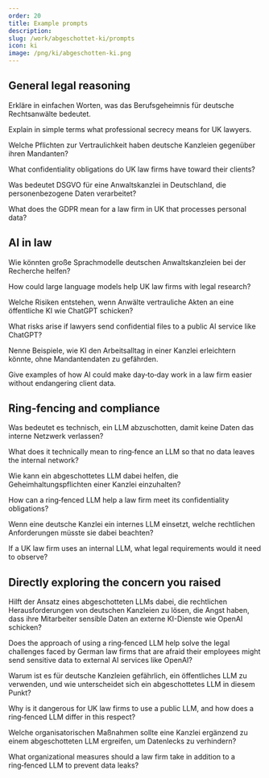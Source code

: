 ```yaml
---
order: 20
title: Example prompts
description:
slug: /work/abgeschottet-ki/prompts
icon: ki
image: /png/ki/abgeschotten-ki.png
---
```


## General legal reasoning

Erkläre in einfachen Worten, was das Berufsgeheimnis für deutsche Rechtsanwälte bedeutet.

Explain in simple terms what professional secrecy means for UK lawyers.

Welche Pflichten zur Vertraulichkeit haben deutsche Kanzleien gegenüber ihren Mandanten?

What confidentiality obligations do UK law firms have toward their clients?

Was bedeutet DSGVO für eine Anwaltskanzlei in Deutschland, die personenbezogene Daten verarbeitet?

What does the GDPR mean for a law firm in UK that processes personal data?

## AI in law

Wie könnten große Sprachmodelle deutschen Anwaltskanzleien bei der Recherche helfen?

How could large language models help UK law firms with legal research?

Welche Risiken entstehen, wenn Anwälte vertrauliche Akten an eine öffentliche KI wie ChatGPT schicken?

What risks arise if lawyers send confidential files to a public AI service like ChatGPT?

Nenne Beispiele, wie KI den Arbeitsalltag in einer Kanzlei erleichtern könnte, ohne Mandantendaten zu gefährden.

Give examples of how AI could make day‑to‑day work in a law firm easier without endangering client data.

## Ring‑fencing and compliance

Was bedeutet es technisch, ein LLM abzuschotten, damit keine Daten das interne Netzwerk verlassen?

What does it technically mean to ring‑fence an LLM so that no data leaves the internal network?

Wie kann ein abgeschottetes LLM dabei helfen, die Geheimhaltungspflichten einer Kanzlei einzuhalten?

How can a ring‑fenced LLM help a law firm meet its confidentiality obligations?

Wenn eine deutsche Kanzlei ein internes LLM einsetzt, welche rechtlichen Anforderungen müsste sie dabei beachten?

If a UK law firm uses an internal LLM, what legal requirements would it need to observe?

## Directly exploring the concern you raised

Hilft der Ansatz eines abgeschotteten LLMs dabei, die rechtlichen Herausforderungen von deutschen Kanzleien zu lösen, die Angst haben, dass ihre Mitarbeiter sensible Daten an externe KI-Dienste wie OpenAI schicken?

Does the approach of using a ring‑fenced LLM help solve the legal challenges faced by German law firms that are afraid their employees might send sensitive data to external AI services like OpenAI?

Warum ist es für deutsche Kanzleien gefährlich, ein öffentliches LLM zu verwenden, und wie unterscheidet sich ein abgeschottetes LLM in diesem Punkt?

Why is it dangerous for UK law firms to use a public LLM, and how does a ring‑fenced LLM differ in this respect?

Welche organisatorischen Maßnahmen sollte eine Kanzlei ergänzend zu einem abgeschotteten LLM ergreifen, um Datenlecks zu verhindern?

What organizational measures should a law firm take in addition to a ring‑fenced LLM to prevent data leaks?
